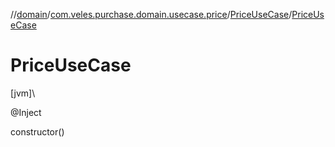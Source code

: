 //[domain](../../../index.md)/[com.veles.purchase.domain.usecase.price](../index.md)/[PriceUseCase](index.md)/[PriceUseCase](-price-use-case.md)

# PriceUseCase

[jvm]\

@Inject

constructor()
